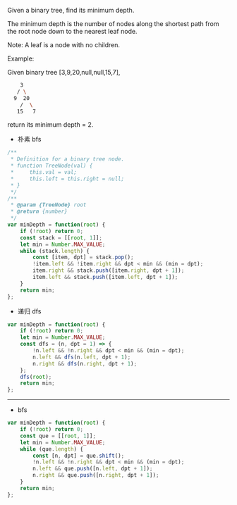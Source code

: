 Given a binary tree, find its minimum depth.

The minimum depth is the number of nodes along the shortest path from the root node down to the nearest leaf node.

Note: A leaf is a node with no children.

Example:

Given binary tree [3,9,20,null,null,15,7],

``` bash
    3
   / \
  9  20
    /  \
   15   7
```

return its minimum depth = 2.

- 朴素 bfs
``` js
/**
 * Definition for a binary tree node.
 * function TreeNode(val) {
 *     this.val = val;
 *     this.left = this.right = null;
 * }
 */
/**
 * @param {TreeNode} root
 * @return {number}
 */
var minDepth = function(root) {
    if (!root) return 0;
    const stack = [[root, 1]];
    let min = Number.MAX_VALUE;
    while (stack.length) {
        const [item, dpt] = stack.pop();
        !item.left && !item.right && dpt < min && (min = dpt);
        item.right && stack.push([item.right, dpt + 1]);
        item.left && stack.push([item.left, dpt + 1]);
    }
    return min;
};
```

- 递归 dfs
``` js
var minDepth = function(root) {
    if (!root) return 0;
    let min = Number.MAX_VALUE;
    const dfs = (n, dpt = 1) => {
        !n.left && !n.right && dpt < min && (min = dpt);
        n.left && dfs(n.left, dpt + 1);
        n.right && dfs(n.right, dpt + 1);
    };
    dfs(root);
    return min;
};
```
---

- bfs
``` js
var minDepth = function(root) {
    if (!root) return 0;
    const que = [[root, 1]];
    let min = Number.MAX_VALUE;
    while (que.length) {
        const [n, dpt] = que.shift();
        !n.left && !n.right && dpt < min && (min = dpt);
        n.left && que.push([n.left, dpt + 1]);
        n.right && que.push([n.right, dpt + 1]);
    }
    return min;
};
```